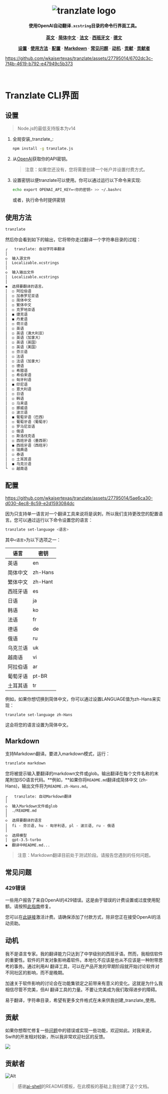 <h1 align="center">
   <img src="https://github.com/wkaisertexas/tranzlate/assets/27795014/2d8ab420-12de-422b-bfd2-b6a27bc936f7" alt="tranzlate logo"/>
</h1>

<h4 align="center">
   使用OpenAI自动翻译<code>.xcstring</code>目录的命令行界面工具。
</h4>

<p align="center">
  <a href="https://github.com/wkaisertexas/tranzlate"><strong>英文</strong></a> ·
  <a href="https://github.com/wkaisertexas/tranzlate/blob/main/README.zh-Hans.md"><strong>简体中文</strong></a> ·
  <a href="https://github.com/wkaisertexas/tranzlate/blob/main/README.fr.md"><strong>法文</strong></a> ·
  <a href="https://github.com/wkaisertexas/tranzlate/blob/main/README.es.md"><strong>西班牙文</strong></a> ·
  <a href="https://github.com/wkaisertexas/tranzlate/blob/main/README.de.md"><strong>德文</strong></a>
</p>

<p align="center">
  <a href="#setup"><strong>设置</strong></a> ·
  <a href="#usage"><strong>使用方法</strong></a> ·
  <a href="#configuration"><strong>配置</strong></a> ·
  <a href="#markdown"><strong>Markdown</strong></a> ·
  <a href="#common-issues"><strong>常见问题</strong></a> ·
  <a href="#motivation"><strong>动机</strong></a> ·
  <a href="#contributing"><strong>贡献</strong></a> ·
  <a href="#contributors"><strong>贡献者</strong></a>
</p>

https://github.com/wkaisertexas/tranzlate/assets/27795014/6702dc3c-7f4b-4619-b792-e47949c5b373

<br>

# Tranzlate CLI界面

<h2 id="setup">设置</h2>

> Node.js的最低支持版本为v14

1. 全局安装_tranzlate_:

   ```sh
   npm install -g tranzlate.js
   ```

2. 从[OpenAI](https://platform.openai.com/account/api-keys)获取你的API密钥。

   > 注意：如果您还没有，您将需要创建一个帐户并设置付费方式。

3. 设置密钥以便tranzlate可以使用。你可以通过运行以下命令来实现:

   ```sh
   echo export OPENAI_API_KEY=<你的密钥> >> ~/.bashrc
   ```

   或者，执行命令时提供密钥

<h2 id="usage">使用方法</h2>

```bash
tranzlate
```

然后你会看到如下的输出，它将带你走过翻译一个字符串目录的过程：

```bash
┌   tranzlate: 自动字符串翻译
│
◇  输入源文件
│  Localizable.xcstrings
│
◇  输入输出文件
│  Localizable.xcstrings
│
◆  选择要翻译的语言。
│  ◻ 阿拉伯语
│  ◻ 加泰罗尼亚语
│  ◻ 简体中文
│  ◻ 繁体中文
│  ◻ 克罗地亚语
│  ◼ 捷克语
│  ◼ 丹麦语
│  ◻ 荷兰语
│  ◻ 英语
│  ◻ 英语（澳大利亚）
│  ◻ 英语（加拿大）
│  ◻ 英语（英国）
│  ◻ 英语（美国）
│  ◻ 芬兰语
│  ◻ 法语
│  ◻ 法语（加拿大）
│  ◻ 德语
│  ◻ 希腊语
│  ◻ 希伯来语
│  ◻ 匈牙利语
│  ◼ 印尼语
│  ◻ 意大利语
│  ◻ 日语
│  ◻ 韩语
│  ◻ 马来语
│  ◻ 挪威语
│  ◻ 波兰语
│  ◼ 葡萄牙语（巴西）
│  ◻ 葡萄牙语（葡萄牙）
│  ◻ 罗马尼亚语
│  ◻ 俄语
│  ◻ 斯洛伐克语
│  ◻ 西班牙语（墨西哥）
│  ◼ 西班牙语（西班牙）
│  ◻ 瑞典语
│  ◻ 泰语
│  ◻ 土耳其语
│  ◼ 乌克兰语
└  ◻ 越南语
```

<h2 id="configuration">配置</h2>

https://github.com/wkaisertexas/tranzlate/assets/27795014/5ae6ca30-d030-4ec8-8c59-e2d1593084dc

因为只支持单一语言对一个翻译工具来说将是讽刺，所以我们支持更改您的配置语言。您可以通过运行以下命令设置您的语言：

```bash
tranzlate set-language <语言>
```

其中`<语言>`为以下选项之一：

<table align="center">
  <thead>
    <tr>
      <th>语言</th>
      <th>密钥</th>
    </tr>
  </thead>
  <tbody>
    <tr><td>英语</td><td>en</td></tr>
    <tr><td>简体中文</td><td>zh-Hans</td></tr>
    <tr><td>繁体中文</td><td>zh-Hant</td></tr>
    <tr><td>西班牙语</td><td>es</td></tr>
    <tr><td>日语</td><td>ja</td></tr>
    <tr><td>韩语</td><td>ko</td></tr>
    <tr><td>法语</td><td>fr</td></tr>
    <tr><td>德语</td><td>de</td></tr>
    <tr><td>俄语</td><td>ru</td></tr>
    <tr><td>乌克兰语</td><td>uk</td></tr>
    <tr><td>越南语</td><td>vi</td></tr>
    <tr><td>阿拉伯语</td><td>ar</td></tr>
    <tr><td>葡萄牙语</td><td>pt-BR</td></tr>
    <tr><td>土耳其语</td><td>tr</td></tr>
  </tbody>
</table>

例如，如果你想切换到简体中文，你可以通过设置LANGUAGE值为zh-Hans来实现：

```sh
tranzlate set-language zh-Hans
```

这会将您的语言设置为简体中文。

<h2 id="markdown">Markdown</h2>

支持Markdown翻译。要进入markdown模式，运行：

```sh
tranzlate markdown
```

您将被提示输入要翻译的markdown文件或glob。输出翻译在每个文件名称的末尾附加ISO语言代码。**例如，**如果你将`README.md`翻译成简体中文 (zh-Hans)，输出文件将为`README.zh-Hans.md`。

```console
┌   tranzlate: 自动Markdown翻译
│
◇  输入Markdown文件或glob
│  ./README.md
│
◇  选择要翻译的语言
│  fi - 芬兰语, hu - 匈牙利语, pl - 波兰语, ru - 俄语
│
◇  选择模型
│  gpt-3.5-turbo
◆  翻译中README.md...
```

> 注意：Markdown翻译目前处于测试阶段。请报告您遇到的任何问题。

<h2 id="common-issues">常见问题</h2>

### 429错误

一些用户报告了来自OpenAI的429错误。这是由于错误的计费设置或过度使用配额。请按照[此指南](https://help.openai.com/en/articles/6891831-error-code-429-you-exceeded-your-current-quota-please-check-your-plan-and-billing-details)修复。

您可以在[此链接](https://platform.openai.com/account/billing/overview)激活计费。请确保添加了付款方式，除非您正在接受OpenAI的活动资助。

<h2 id="motivation">动机</h2>

我不是语言专家。我的翻译能力只达到了中学级别的西班牙语。然而，我相信软件的重要性。软件的开发对象影响着软件。本地化不应该是也从不应该是一种附带思考的事务。通过利用AI 翻译工具，可以在产品开发的早期阶段就开始讨论软件对不同社区的影响，而不是晚期。

加速关于软件影响的讨论会在功能集锁定之前带来有意义的变化。这就是为什么我相信尽管不完美，但AI 翻译工具的力量。不要让完美成为我们取得进步的障碍。

易于翻译，字符串目录，希望有更多文件格式在未来供我创建_tranzlate_使用。

<h2 id="contributing">贡献</h2>

如果你想帮忙修复一些[问题](https://github.com/wkaisertexas/tranzlate)中的错误或实现一些功能，欢迎如此。对我来说，Swift的开发相对较新，所以我非常欢迎社区的反馈。

<a href="https://github.com/wkaisertexas/tranzlate/graphs/contributors">
  <img src="https://contrib.rocks/image?repo=wkaisertexas/tranzlate" />
</a>

<h2 id="contributors">贡献者</h2>

![Alt](https://repobeats.axiom.co/api/embed/74c05a15a0f3020ab2d6113b7bd0667dbe4d1ad4.svg "Repobeats分析图像")

> 感谢[ai-shell](https://github.com/BuilderIO/ai-shell)的README模板，在此模板的基础上我创建了这个文档。
